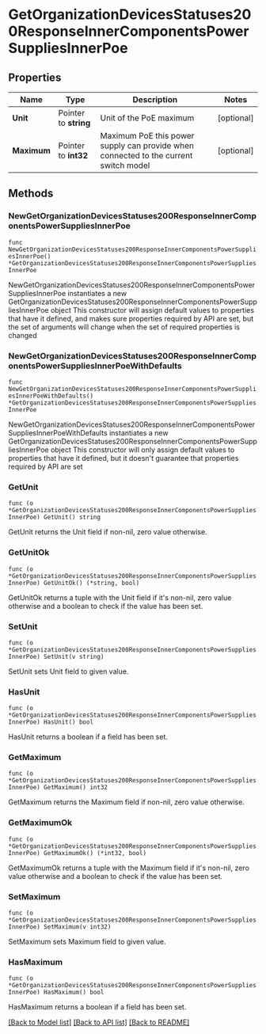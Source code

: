 # GetOrganizationDevicesStatuses200ResponseInnerComponentsPowerSuppliesInnerPoe

## Properties

Name | Type | Description | Notes
------------ | ------------- | ------------- | -------------
**Unit** | Pointer to **string** | Unit of the PoE maximum | [optional] 
**Maximum** | Pointer to **int32** | Maximum PoE this power supply can provide when connected to the current switch model | [optional] 

## Methods

### NewGetOrganizationDevicesStatuses200ResponseInnerComponentsPowerSuppliesInnerPoe

`func NewGetOrganizationDevicesStatuses200ResponseInnerComponentsPowerSuppliesInnerPoe() *GetOrganizationDevicesStatuses200ResponseInnerComponentsPowerSuppliesInnerPoe`

NewGetOrganizationDevicesStatuses200ResponseInnerComponentsPowerSuppliesInnerPoe instantiates a new GetOrganizationDevicesStatuses200ResponseInnerComponentsPowerSuppliesInnerPoe object
This constructor will assign default values to properties that have it defined,
and makes sure properties required by API are set, but the set of arguments
will change when the set of required properties is changed

### NewGetOrganizationDevicesStatuses200ResponseInnerComponentsPowerSuppliesInnerPoeWithDefaults

`func NewGetOrganizationDevicesStatuses200ResponseInnerComponentsPowerSuppliesInnerPoeWithDefaults() *GetOrganizationDevicesStatuses200ResponseInnerComponentsPowerSuppliesInnerPoe`

NewGetOrganizationDevicesStatuses200ResponseInnerComponentsPowerSuppliesInnerPoeWithDefaults instantiates a new GetOrganizationDevicesStatuses200ResponseInnerComponentsPowerSuppliesInnerPoe object
This constructor will only assign default values to properties that have it defined,
but it doesn't guarantee that properties required by API are set

### GetUnit

`func (o *GetOrganizationDevicesStatuses200ResponseInnerComponentsPowerSuppliesInnerPoe) GetUnit() string`

GetUnit returns the Unit field if non-nil, zero value otherwise.

### GetUnitOk

`func (o *GetOrganizationDevicesStatuses200ResponseInnerComponentsPowerSuppliesInnerPoe) GetUnitOk() (*string, bool)`

GetUnitOk returns a tuple with the Unit field if it's non-nil, zero value otherwise
and a boolean to check if the value has been set.

### SetUnit

`func (o *GetOrganizationDevicesStatuses200ResponseInnerComponentsPowerSuppliesInnerPoe) SetUnit(v string)`

SetUnit sets Unit field to given value.

### HasUnit

`func (o *GetOrganizationDevicesStatuses200ResponseInnerComponentsPowerSuppliesInnerPoe) HasUnit() bool`

HasUnit returns a boolean if a field has been set.

### GetMaximum

`func (o *GetOrganizationDevicesStatuses200ResponseInnerComponentsPowerSuppliesInnerPoe) GetMaximum() int32`

GetMaximum returns the Maximum field if non-nil, zero value otherwise.

### GetMaximumOk

`func (o *GetOrganizationDevicesStatuses200ResponseInnerComponentsPowerSuppliesInnerPoe) GetMaximumOk() (*int32, bool)`

GetMaximumOk returns a tuple with the Maximum field if it's non-nil, zero value otherwise
and a boolean to check if the value has been set.

### SetMaximum

`func (o *GetOrganizationDevicesStatuses200ResponseInnerComponentsPowerSuppliesInnerPoe) SetMaximum(v int32)`

SetMaximum sets Maximum field to given value.

### HasMaximum

`func (o *GetOrganizationDevicesStatuses200ResponseInnerComponentsPowerSuppliesInnerPoe) HasMaximum() bool`

HasMaximum returns a boolean if a field has been set.


[[Back to Model list]](../README.md#documentation-for-models) [[Back to API list]](../README.md#documentation-for-api-endpoints) [[Back to README]](../README.md)


